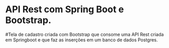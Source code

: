 # API Rest com Spring Boot e Bootstrap.

#Tela de cadastro criada com Bootstrap que consome uma API Rest criada em Springboot e que faz as inserções em um banco de dados Postgres.
